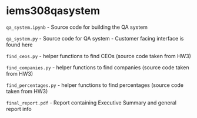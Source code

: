 # iems308qasystem

`qa_system.ipynb` - Source code for building the QA system

`qa_system.py` - Source code for QA system - Customer facing interface is found here

`find_ceos.py` - helper functions to find CEOs (source code taken from HW3)

`find_companies.py` - helper functions to find companies (source code taken from HW3)

`find_percentages.py` - helper functions to find percentages (source code taken from HW3)

`final_report.pdf` - Report containing Executive Summary and general report info
